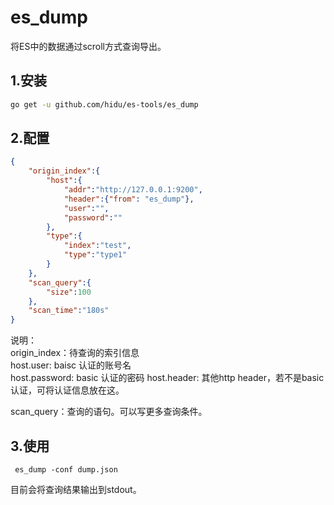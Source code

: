 # es_dump

将ES中的数据通过scroll方式查询导出。  

## 1.安装

```bash
go get -u github.com/hidu/es-tools/es_dump
```

## 2.配置
```json
{
    "origin_index":{
        "host":{
            "addr":"http://127.0.0.1:9200",
            "header":{"from": "es_dump"},
            "user":"",
            "password":""
        },
        "type":{
            "index":"test",
            "type":"type1"
        }
    },
    "scan_query":{
        "size":100
    },
    "scan_time":"180s"
}
```
说明：  
origin_index：待查询的索引信息   
host.user: baisc 认证的账号名   
host.password:  basic 认证的密码
host.header:  其他http header，若不是basic认证，可将认证信息放在这。  


scan_query：查询的语句。可以写更多查询条件。  

## 3.使用
```
 es_dump -conf dump.json
```
目前会将查询结果输出到stdout。  